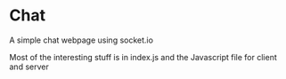 # Chat
A simple chat webpage using socket.io

Most of the interesting stuff is in index.js and the Javascript file for client and server
